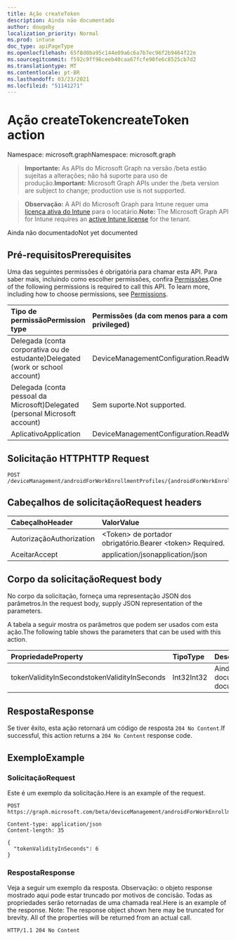```yaml
---
title: Ação createToken
description: Ainda não documentado
author: dougeby
localization_priority: Normal
ms.prod: intune
doc_type: apiPageType
ms.openlocfilehash: 65f8d0ba95c144e09a6c6a7b7ec96f2b9464f22e
ms.sourcegitcommit: f592c9ff96ceeb40caa67fcfe90fe6c8525cb7d2
ms.translationtype: MT
ms.contentlocale: pt-BR
ms.lasthandoff: 03/23/2021
ms.locfileid: "51141271"
---
```

# <a name="createtoken-action"></a><span data-ttu-id="54caa-103">Ação createToken</span><span class="sxs-lookup"><span data-stu-id="54caa-103">createToken action</span></span>

<span data-ttu-id="54caa-104">Namespace: microsoft.graph</span><span class="sxs-lookup"><span data-stu-id="54caa-104">Namespace: microsoft.graph</span></span>

> <span data-ttu-id="54caa-105">**Importante:** As APIs do Microsoft Graph na versão /beta estão sujeitas a alterações; não há suporte para uso de produção.</span><span class="sxs-lookup"><span data-stu-id="54caa-105">**Important:** Microsoft Graph APIs under the /beta version are subject to change; production use is not supported.</span></span>

> <span data-ttu-id="54caa-106">**Observação:** A API do Microsoft Graph para Intune requer uma [licença ativa do Intune](https://go.microsoft.com/fwlink/?linkid=839381) para o locatário.</span><span class="sxs-lookup"><span data-stu-id="54caa-106">**Note:** The Microsoft Graph API for Intune requires an [active Intune license](https://go.microsoft.com/fwlink/?linkid=839381) for the tenant.</span></span>

<span data-ttu-id="54caa-107">Ainda não documentado</span><span class="sxs-lookup"><span data-stu-id="54caa-107">Not yet documented</span></span>

## <a name="prerequisites"></a><span data-ttu-id="54caa-108">Pré-requisitos</span><span class="sxs-lookup"><span data-stu-id="54caa-108">Prerequisites</span></span>
<span data-ttu-id="54caa-p101">Uma das seguintes permissões é obrigatória para chamar esta API. Para saber mais, incluindo como escolher permissões, confira [Permissões](/graph/permissions-reference).</span><span class="sxs-lookup"><span data-stu-id="54caa-p101">One of the following permissions is required to call this API. To learn more, including how to choose permissions, see [Permissions](/graph/permissions-reference).</span></span>

|<span data-ttu-id="54caa-111">Tipo de permissão</span><span class="sxs-lookup"><span data-stu-id="54caa-111">Permission type</span></span>|<span data-ttu-id="54caa-112">Permissões (da com menos para a com mais privilégios)</span><span class="sxs-lookup"><span data-stu-id="54caa-112">Permissions (from least to most privileged)</span></span>|
|:---|:---|
|<span data-ttu-id="54caa-113">Delegada (conta corporativa ou de estudante)</span><span class="sxs-lookup"><span data-stu-id="54caa-113">Delegated (work or school account)</span></span>|<span data-ttu-id="54caa-114">DeviceManagementConfiguration.ReadWrite.All</span><span class="sxs-lookup"><span data-stu-id="54caa-114">DeviceManagementConfiguration.ReadWrite.All</span></span>|
|<span data-ttu-id="54caa-115">Delegada (conta pessoal da Microsoft)</span><span class="sxs-lookup"><span data-stu-id="54caa-115">Delegated (personal Microsoft account)</span></span>|<span data-ttu-id="54caa-116">Sem suporte.</span><span class="sxs-lookup"><span data-stu-id="54caa-116">Not supported.</span></span>|
|<span data-ttu-id="54caa-117">Aplicativo</span><span class="sxs-lookup"><span data-stu-id="54caa-117">Application</span></span>|<span data-ttu-id="54caa-118">DeviceManagementConfiguration.ReadWrite.All</span><span class="sxs-lookup"><span data-stu-id="54caa-118">DeviceManagementConfiguration.ReadWrite.All</span></span>|

## <a name="http-request"></a><span data-ttu-id="54caa-119">Solicitação HTTP</span><span class="sxs-lookup"><span data-stu-id="54caa-119">HTTP Request</span></span>
<!-- {
  "blockType": "ignored"
}
-->
``` http
POST /deviceManagement/androidForWorkEnrollmentProfiles/{androidForWorkEnrollmentProfileId}/createToken
```

## <a name="request-headers"></a><span data-ttu-id="54caa-120">Cabeçalhos de solicitação</span><span class="sxs-lookup"><span data-stu-id="54caa-120">Request headers</span></span>
|<span data-ttu-id="54caa-121">Cabeçalho</span><span class="sxs-lookup"><span data-stu-id="54caa-121">Header</span></span>|<span data-ttu-id="54caa-122">Valor</span><span class="sxs-lookup"><span data-stu-id="54caa-122">Value</span></span>|
|:---|:---|
|<span data-ttu-id="54caa-123">Autorização</span><span class="sxs-lookup"><span data-stu-id="54caa-123">Authorization</span></span>|<span data-ttu-id="54caa-124">&lt;Token&gt; de portador obrigatório.</span><span class="sxs-lookup"><span data-stu-id="54caa-124">Bearer &lt;token&gt; Required.</span></span>|
|<span data-ttu-id="54caa-125">Aceitar</span><span class="sxs-lookup"><span data-stu-id="54caa-125">Accept</span></span>|<span data-ttu-id="54caa-126">application/json</span><span class="sxs-lookup"><span data-stu-id="54caa-126">application/json</span></span>|

## <a name="request-body"></a><span data-ttu-id="54caa-127">Corpo da solicitação</span><span class="sxs-lookup"><span data-stu-id="54caa-127">Request body</span></span>
<span data-ttu-id="54caa-128">No corpo da solicitação, forneça uma representação JSON dos parâmetros.</span><span class="sxs-lookup"><span data-stu-id="54caa-128">In the request body, supply JSON representation of the parameters.</span></span>

<span data-ttu-id="54caa-129">A tabela a seguir mostra os parâmetros que podem ser usados com esta ação.</span><span class="sxs-lookup"><span data-stu-id="54caa-129">The following table shows the parameters that can be used with this action.</span></span>

|<span data-ttu-id="54caa-130">Propriedade</span><span class="sxs-lookup"><span data-stu-id="54caa-130">Property</span></span>|<span data-ttu-id="54caa-131">Tipo</span><span class="sxs-lookup"><span data-stu-id="54caa-131">Type</span></span>|<span data-ttu-id="54caa-132">Descrição</span><span class="sxs-lookup"><span data-stu-id="54caa-132">Description</span></span>|
|:---|:---|:---|
|<span data-ttu-id="54caa-133">tokenValidityInSeconds</span><span class="sxs-lookup"><span data-stu-id="54caa-133">tokenValidityInSeconds</span></span>|<span data-ttu-id="54caa-134">Int32</span><span class="sxs-lookup"><span data-stu-id="54caa-134">Int32</span></span>|<span data-ttu-id="54caa-135">Ainda não documentado</span><span class="sxs-lookup"><span data-stu-id="54caa-135">Not yet documented</span></span>|



## <a name="response"></a><span data-ttu-id="54caa-136">Resposta</span><span class="sxs-lookup"><span data-stu-id="54caa-136">Response</span></span>
<span data-ttu-id="54caa-137">Se tiver êxito, esta ação retornará um código de resposta `204 No Content`.</span><span class="sxs-lookup"><span data-stu-id="54caa-137">If successful, this action returns a `204 No Content` response code.</span></span>

## <a name="example"></a><span data-ttu-id="54caa-138">Exemplo</span><span class="sxs-lookup"><span data-stu-id="54caa-138">Example</span></span>

### <a name="request"></a><span data-ttu-id="54caa-139">Solicitação</span><span class="sxs-lookup"><span data-stu-id="54caa-139">Request</span></span>
<span data-ttu-id="54caa-140">Este é um exemplo da solicitação.</span><span class="sxs-lookup"><span data-stu-id="54caa-140">Here is an example of the request.</span></span>
``` http
POST https://graph.microsoft.com/beta/deviceManagement/androidForWorkEnrollmentProfiles/{androidForWorkEnrollmentProfileId}/createToken

Content-type: application/json
Content-length: 35

{
  "tokenValidityInSeconds": 6
}
```

### <a name="response"></a><span data-ttu-id="54caa-141">Resposta</span><span class="sxs-lookup"><span data-stu-id="54caa-141">Response</span></span>
<span data-ttu-id="54caa-p102">Veja a seguir um exemplo da resposta. Observação: o objeto response mostrado aqui pode estar truncado por motivos de concisão. Todas as propriedades serão retornadas de uma chamada real.</span><span class="sxs-lookup"><span data-stu-id="54caa-p102">Here is an example of the response. Note: The response object shown here may be truncated for brevity. All of the properties will be returned from an actual call.</span></span>
``` http
HTTP/1.1 204 No Content
```




